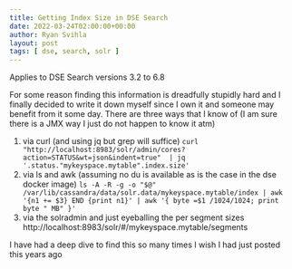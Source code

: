 ```yaml
---
title: Getting Index Size in DSE Search
date: 2022-03-24T02:00:00+00:00
author: Ryan Svihla
layout: post
tags: [ dse, search, solr ]
---
```


Applies to DSE Search versions 3.2 to 6.8 

For some reason finding this information is dreadfully stupidly hard and I finally decided to write it down myself since I own it and someone may benefit from it some day.
There are three ways that I know of (I am sure there is a JMX way I just do not happen to know it atm)

1. via curl (and using jq but grep will suffice)  `curl "http://localhost:8983/solr/admin/cores?action=STATUS&wt=json&indent=true"  | jq '.status."mykeyspace.mytable".index.size'`
2. via ls and awk (assuming no du is available as is the case in the dse docker image) `ls -A -R -g -o "$@" /var/lib/cassandra/data/solr.data/mykeyspace.mytable/index | awk '{n1 += $3} END {print n1}' | awk '{ byte =$1 /1024/1024; print byte " MB" }'` 
3. via the solradmin and just eyeballing the per segment sizes http://localhost:8983/solr/#/mykeyspace.mytable/segments


I have had a deep dive to find this so many times I wish I had just posted this years ago
